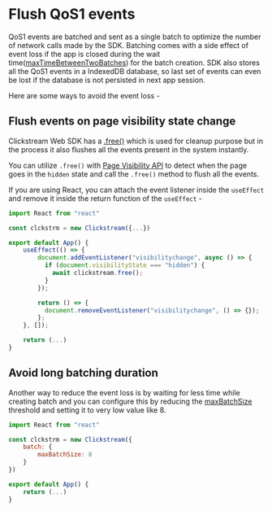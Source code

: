 # Flush QoS1 events

QoS1 events are batched and sent as a single batch to optimize the number of network calls made by the SDK. Batching comes with a side effect of event loss if the app is closed during the wait time([maxTimeBetweenTwoBatches]()) for the batch creation.
SDK also stores all the QoS1 events in a IndexedDB database, so last set of events can even be lost if the database is not persisted in next app session.

Here are some ways to avoid the event loss -

## Flush events on page visibility state change

Clickstream Web SDK has a [.free()](https://github.com/gojek/clickstream-web/blob/main/docs/reference/methods.md#free) which is used for cleanup purpose but in the process it also flushes all the events present in the system instantly.

You can utilize `.free()` with [Page Visibility API](https://developer.mozilla.org/en-US/docs/Web/API/Page_Visibility_API) to detect when the page goes in the `hidden` state and call the `.free()` method to flush all the events.

If you are using React, you can attach the event listener inside the `useEffect` and remove it inside the return function of the `useEffect` -

```js
import React from "react"

const clckstrm = new Clickstream({...})

export default App() {
    useEffect(() => {
        document.addEventListener("visibilitychange", async () => {
          if (document.visibilityState === "hidden") {
            await clickstream.free();
          }
        });

        return () => {
          document.removeEventListener("visibilitychange", () => {});
        };
    }, []);

    return (...)
}
```

## Avoid long batching duration

Another way to reduce the event loss is by waiting for less time while creating batch and you can configure this by reducing the [maxBatchSize](https://github.com/gojek/clickstream-web/blob/main/docs/reference/options.md#maxbatchsize) threshold and setting it to very low value like 8.

```js
import React from "react"

const clckstrm = new Clickstream({
    batch: {
        maxBatchSize: 8
    }
})

export default App() {
    return (...)
}
```
